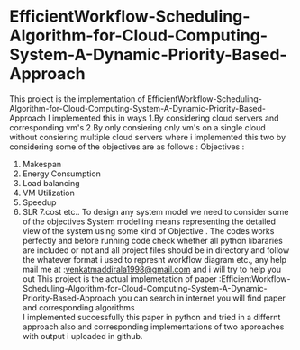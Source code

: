 # EfficientWorkflow-Scheduling-Algorithm-for-Cloud-Computing-System-A-Dynamic-Priority-Based-Approach
This project is the implementation of EfficientWorkflow-Scheduling-Algorithm-for-Cloud-Computing-System-A-Dynamic-Priority-Based-Approach 
I implemented this in  ways 
1.By considering cloud servers and corresponding vm's 
2.By only consiering only vm's on a single cloud  without consiering multiple cloud servers
where i implemented this two by considering some of the objectives 
are as follows :
Objectives :
1. Makespan
2. Energy Consumption
3. Load balancing 
4. VM Utilization
5. Speedup
6. SLR
7.cost
etc..
To design any system model we need to consider some of the objectives 
System modelling means representing the detailed view of the system using some kind of
Objective .
The codes works perfectly and before running code check whether all python libararies are included or not and all project files should be in directory and  follow the whatever format i used to represnt workflow diagram etc.,
any help mail me at :venkatmaddirala1998@gmail.com    and i will try to help you out 
This project is the actual implemetation of paper :EfficientWorkflow-Scheduling-Algorithm-for-Cloud-Computing-System-A-Dynamic-Priority-Based-Approach
you can search in internet you will find paper and corresponding algorithms            
I implemented successfully this paper in python  and tried in a differnt approach also and corresponding implementations of two approaches with output i uploaded in github.
